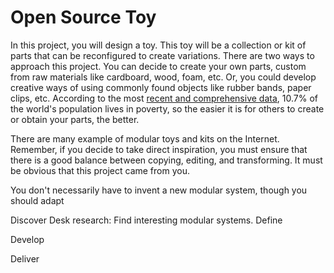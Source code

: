 # Open Source Toy

In this project, you will design a toy. This toy will be a collection or kit of parts that can be reconfigured to create variations. There are two ways to approach this project. You can decide to create your own parts, custom from raw materials like cardboard, wood, foam, etc. Or, you could develop creative ways of using commonly found objects like rubber bands, paper clips, etc. According to the most [recent and comprehensive data](http://www.worldbank.org/en/publication/poverty-and-shared-prosperity), 10.7% of the world's population lives in poverty, so the easier it is for others to create or obtain your parts, the better. 

There are many example of modular toys and kits on the Internet. Remember, if you decide to take direct inspiration, you must ensure that there is a good balance between copying, editing, and transforming. It must be obvious that this project came from you.

You don't necessarily have to invent a new modular system, though you should adapt


Discover
Desk research: Find interesting modular systems.
Define

Develop

Deliver
